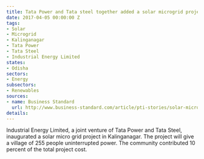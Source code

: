 ```yaml
---
title: Tata Power and Tata steel together added a solar microgrid project in Odisha
date: 2017-04-05 00:00:00 Z
tags:
- Solar
- Microgrid
- Kalinganagar
- Tata Power
- Tata Steel
- Industrial Energy Limited
states:
- Odisha
sectors:
- Energy
subsectors:
- Renewables
sources:
- name: Business Standard
  url: http://www.business-standard.com/article/pti-stories/solar-micro-grid-project-launched-in-odisha-117040301048_1.html
details: 
---
```


Industrial Energy Limited, a joint venture of Tata Power and Tata Steel, inaugurated a solar micro grid project in Kalinganagar. The project will give a village of 255 people uninterrupted power. The community contributed 10 percent of the total project cost.
